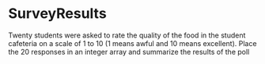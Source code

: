# SurveyResults

Twenty students were asked to rate the quality of the food in the student cafeteria on a
scale of 1 to 10 (1 means awful and 10 means excellent). Place the 20 responses in an
integer array and summarize the results of the poll
